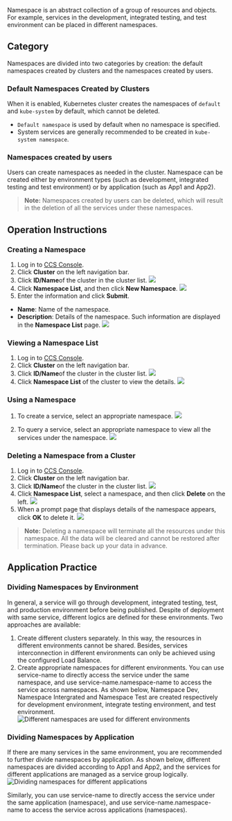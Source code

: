 Namespace is an abstract collection of a group of resources and objects. For example, services in the development, integrated testing, and test environment can be placed in different namespaces.
## Category
Namespaces are divided into two categories by creation: the default namespaces created by clusters and the namespaces created by users.
### Default Namespaces Created by Clusters 
When it is enabled, Kubernetes cluster creates the namespaces of `default` and `kube-system` by default, which cannot be deleted.
 - `Default namespace` is used by default when no namespace is specified.
 - System services are generally recommended to be created in `kube-system namespace`.

### Namespaces created by users
Users can create namespaces as needed in the cluster. Namespace can be created either by environment types (such as development, integrated testing and test environment) or by application (such as App1 and App2).
>**Note:**
> Namespaces created by users can be deleted, which will result in the deletion of all the services under these namespaces.

## Operation Instructions
### Creating a Namespace
1. Log in to [CCS Console](https://console.cloud.tencent.com/ccs).
2. Click **Cluster** on the left navigation bar.
3. Click **ID/Name**of the cluster in the cluster list.
  ![](https://main.qcloudimg.com/raw/105d21df1caaf495b2f8400fd1257f93.png)
  4. Click **Namespace List**, and then click **New Namespace**.
  ![](https://main.qcloudimg.com/raw/66abeaaf6fa747a09149f8fbe06dd620.png)
5. Enter the information and click **Submit**.
 - **Name**: Name of the namespace.
 - **Description**: Details of the namespace. Such information are displayed in the **Namespace List** page.
![](https://main.qcloudimg.com/raw/e5aee6a89f7681e5230e1e20919f99a4.png)

### Viewing a Namespace List
1. Log in to [CCS Console](https://console.cloud.tencent.com/ccs).
2. Click **Cluster** on the left navigation bar.
3. Click **ID/Name**of the cluster in the cluster list.
![](https://main.qcloudimg.com/raw/ea7d8e963eefb979d6ca849bba2c8c27.png)
4. Click **Namespace List** of the cluster to view the details.
![](https://main.qcloudimg.com/raw/1a908c5b476728dae38aa5c047e5fb7a.png)

### Using a Namespace
1. To create a service, select an appropriate namespace.
![](https://main.qcloudimg.com/raw/a795b2542997eb1d88c8df00a0582c25.png)

2. To query a service, select an appropriate namespace to view all the services under the namespace.
![](https://main.qcloudimg.com/raw/ca64452d2e21c7cb37aa9397cb0a1236.png)

### Deleting a Namespace from a Cluster
1. Log in to [CCS Console](https://console.cloud.tencent.com/ccs).
2. Click **Cluster** on the left navigation bar.
3. Click **ID/Name**of the cluster in the cluster list.
![](https://main.qcloudimg.com/raw/a022244321da47ed4ecf1216bcda28d4.png)
4. Click **Namespace List**, select a namespace, and then click **Delete** on the left.
![](https://main.qcloudimg.com/raw/90e5e7377965428fa80db0b3280329ec.png)
5. When a prompt page that displays details of the namespace appears, click **OK** to delete it.
![](https://main.qcloudimg.com/raw/f59c131872a452975fdfe45449de2ca8.png)
>**Note:**
> Deleting a namespace will terminate all the resources under this namespace. All the data will be cleared and cannot be restored after termination. Please back up your data in advance.

## Application Practice
### Dividing Namespaces by Environment
In general, a service will go through development, integrated testing, test, and production environment before being published. Despite of deployment with same service, different logics are defined for these environments. Two approaches are available:
1. Create different clusters separately. In this way, the resources in different environments cannot be shared. Besides, services interconnection in different environments can only be achieved using the configured Load Balance.
2. Create appropriate namespaces for different environments. You can use service-name to directly access the service under the same namespace, and use service-name.namespace-name to access the service across namespaces.
As shown below, Namespace Dev, Namespace Intergrated and Namespace Test are created respectively for development environment, integrate testing environment, and test environment.
![Different namespaces are used for different environments](https://mc.qcloudimg.com/static/img/045ec0b79b88de1e4891c55904bc73bb/image.png)

### Dividing Namespaces by Application
If there are many services in the same environment, you are recommended to further divide namespaces by application. As shown below, different namespaces are divided according to App1 and App2, and the services for different applications are managed as a service group logically.
![Dividing namespaces for different applications](https://mc.qcloudimg.com/static/img/351a4eeeb0235692227093b6802aeaea/image.png)

Similarly, you can use service-name to directly access the service under the same application (namespace), and use service-name.namespace-name to access the service across applications (namespaces).

